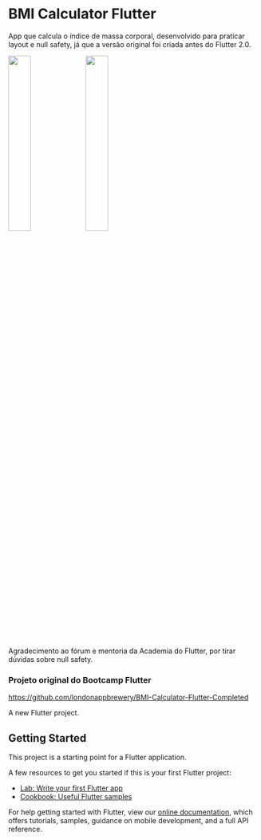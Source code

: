 # BMI Calculator Flutter

App que calcula o índice de massa corporal, desenvolvido para praticar layout e null safety, já que a versão original foi criada antes do Flutter 2.0.

<img src="https://github.com/gisesma/bmicalculatorflutter/blob/main/Simulator_Screen%20Shot_Phone_13_tela1.png" width="30%" height="30%"/>

<img src="https://github.com/gisesma/bmicalculatorflutter/blob/main/Simulator_Screen%20Shot_Phone_13_tela2.png" width="30%" height="30%"/>

Agradecimento ao fórum e mentoria da Academia do Flutter, por tirar dúvidas sobre null safety.

### Projeto original do Bootcamp Flutter
https://github.com/londonappbrewery/BMI-Calculator-Flutter-Completed

A new Flutter project.

## Getting Started

This project is a starting point for a Flutter application.

A few resources to get you started if this is your first Flutter project:

- [Lab: Write your first Flutter app](https://flutter.dev/docs/get-started/codelab)
- [Cookbook: Useful Flutter samples](https://flutter.dev/docs/cookbook)

For help getting started with Flutter, view our
[online documentation](https://flutter.dev/docs), which offers tutorials,
samples, guidance on mobile development, and a full API reference.
